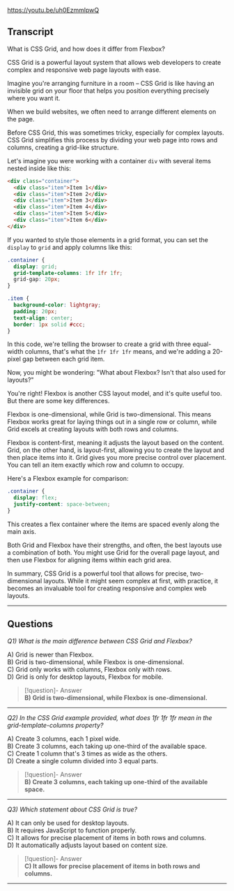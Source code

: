 https://youtu.be/uh0EzmmlpwQ

## Transcript
What is CSS Grid, and how does it differ from Flexbox?

CSS Grid is a powerful layout system that allows web developers to create complex and responsive web page layouts with ease.

Imagine you're arranging furniture in a room – CSS Grid is like having an invisible grid on your floor that helps you position everything precisely where you want it.

When we build websites, we often need to arrange different elements on the page.

Before CSS Grid, this was sometimes tricky, especially for complex layouts. CSS Grid simplifies this process by dividing your web page into rows and columns, creating a grid-like structure.

Let's imagine you were working with a container `div` with several items nested inside like this:

```html
<div class="container">
  <div class="item">Item 1</div>
  <div class="item">Item 2</div>
  <div class="item">Item 3</div>
  <div class="item">Item 4</div>
  <div class="item">Item 5</div>
  <div class="item">Item 6</div>
</div>
```

If you wanted to style those elements in a grid format, you can set the `display` to `grid` and apply columns like this:

```css
.container {
  display: grid;
  grid-template-columns: 1fr 1fr 1fr;
  grid-gap: 20px;
}

.item {
  background-color: lightgray;
  padding: 20px;
  text-align: center;
  border: 1px solid #ccc;
}
```

In this code, we're telling the browser to create a grid with three equal-width columns, that's what the `1fr 1fr 1fr` means, and we're adding a 20-pixel gap between each grid item.

Now, you might be wondering: "What about Flexbox? Isn't that also used for layouts?"

You're right! Flexbox is another CSS layout model, and it's quite useful too. But there are some key differences.

Flexbox is one-dimensional, while Grid is two-dimensional. This means Flexbox works great for laying things out in a single row or column, while Grid excels at creating layouts with both rows and columns.

Flexbox is content-first, meaning it adjusts the layout based on the content. Grid, on the other hand, is layout-first, allowing you to create the layout and then place items into it. Grid gives you more precise control over placement. You can tell an item exactly which row and column to occupy.

Here's a Flexbox example for comparison:

```css
.container {
  display: flex;
  justify-content: space-between;
}
```

This creates a flex container where the items are spaced evenly along the main axis.

Both Grid and Flexbox have their strengths, and often, the best layouts use a combination of both. You might use Grid for the overall page layout, and then use Flexbox for aligning items within each grid area.

In summary, CSS Grid is a powerful tool that allows for precise, two-dimensional layouts. While it might seem complex at first, with practice, it becomes an invaluable tool for creating responsive and complex web layouts.

---
## Questions
*Q1) What is the main difference between CSS Grid and Flexbox?*

A) Grid is newer than Flexbox.  
B) Grid is two-dimensional, while Flexbox is one-dimensional.  
C) Grid only works with columns, Flexbox only with rows.  
D) Grid is only for desktop layouts, Flexbox for mobile.  

> [!question]- Answer  
> **B) Grid is two-dimensional, while Flexbox is one-dimensional.**  

---

*Q2) In the CSS Grid example provided, what does 1fr 1fr 1fr mean in the grid-template-columns property?*

A) Create 3 columns, each 1 pixel wide.  
B) Create 3 columns, each taking up one-third of the available space.  
C) Create 1 column that's 3 times as wide as the others.  
D) Create a single column divided into 3 equal parts.  

> [!question]- Answer  
> **B) Create 3 columns, each taking up one-third of the available space.**  

---

*Q3) Which statement about CSS Grid is true?*

A) It can only be used for desktop layouts.  
B) It requires JavaScript to function properly.  
C) It allows for precise placement of items in both rows and columns.  
D) It automatically adjusts layout based on content size.  

> [!question]- Answer  
> **C) It allows for precise placement of items in both rows and columns.**  

---